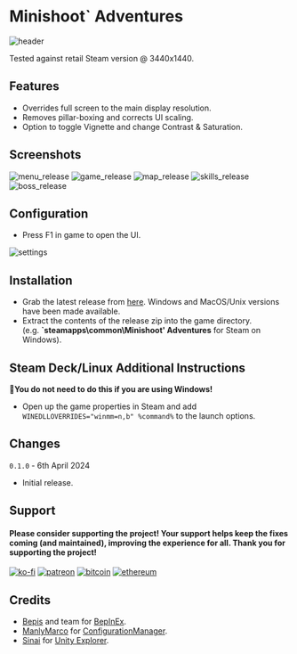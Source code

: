 # Minishoot` Adventures

![header](https://github.com/p1xel8ted/UltrawideFixes/assets/10510767/eecc2aa1-47e5-46e3-a53d-48e2be288019)

Tested against retail Steam version @ 3440x1440.

## Features
- Overrides full screen to the main display resolution.
- Removes pillar-boxing and corrects UI scaling.
- Option to toggle Vignette and change Contrast & Saturation.

## Screenshots

![menu_release](https://github.com/p1xel8ted/UltrawideFixes/assets/10510767/a52bd47d-cd2a-4b61-85b1-930e7ca5deeb) ![game_release](https://github.com/p1xel8ted/UltrawideFixes/assets/10510767/9bc38fe5-9bae-4164-855b-10c211714a5d) ![map_release](https://github.com/p1xel8ted/UltrawideFixes/assets/10510767/3b8d2236-1a15-44d1-b785-806980fec25b) ![skills_release](https://github.com/p1xel8ted/UltrawideFixes/assets/10510767/dd868288-19c4-4f97-aa4e-509105e827ea) ![boss_release](https://github.com/p1xel8ted/UltrawideFixes/assets/10510767/7ee3bf4f-33e3-4c41-8e2e-c08a2807bbac)


## Configuration
- Press F1 in game to open the UI.

![settings](https://github.com/p1xel8ted/UltrawideFixes/assets/10510767/522a2173-90f6-43b5-8765-05095f5b6aa5)

## Installation
- Grab the latest release from [here](https://github.com/p1xel8ted/UltrawideFixes/releases/tag/20MinuteTillDawn). Windows and MacOS/Unix versions have been made available.
- Extract the contents of the release zip into the game directory. <br /> (e.g. **`steamapps\common\Minishoot&apos; Adventures** for Steam on Windows).

## Steam Deck/Linux Additional Instructions
🚩**You do not need to do this if you are using Windows!**
- Open up the game properties in Steam and add `WINEDLLOVERRIDES="winmm=n,b" %command%` to the launch options.

## Changes

`0.1.0` - 6th April 2024
- Initial release.

## Support
#### Please consider supporting the project! Your support helps keep the fixes coming (and maintained), improving the experience for all. Thank you for supporting the project!

[![ko-fi](https://github.com/p1xel8ted/UltrawideFixes/assets/10510767/bf2d4fb0-2249-4193-92df-5de01bf40cbf)](https://ko-fi.com/F2F2DI3WA) [![patreon](https://github.com/p1xel8ted/UltrawideFixes/assets/10510767/d66993ee-153f-483f-aec8-6cde5f84d497)](https://www.patreon.com/p1xel8ted) [![bitcoin](https://github.com/p1xel8ted/UltrawideFixes/assets/10510767/e7c3afc3-43f6-42af-9acc-5a2d7f4a8d50)](https://github.com/p1xel8ted/UltrawideFixes/blob/main/donations/README.md) [![ethereum](https://github.com/p1xel8ted/UltrawideFixes/assets/10510767/00a10334-602e-4d5d-b186-96e716f02dc8)](https://github.com/p1xel8ted/UltrawideFixes/blob/main/donations/README.md)

## Credits
- [Bepis](https://github.com/bbepis) and team for [BepInEx](https://github.com/BepInEx/BepInEx).
- [ManlyMarco](https://github.com/ManlyMarco) for [ConfigurationManager](https://github.com/BepInEx/BepInEx.ConfigurationManager).
- [Sinai]() for [Unity Explorer](https://github.com/sinai-dev/UnityExplorer).
